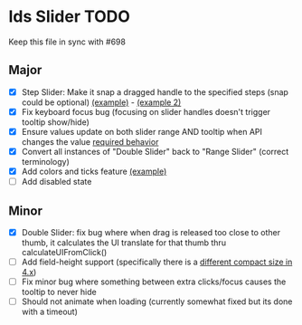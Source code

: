 # Ids Slider TODO

Keep this file in sync with #698

## Major

- [x] Step Slider: Make it snap a dragged handle to the specified steps (snap could be optional) [(example)](https://main-enterprise.demo.design.infor.com/components/slider/example-stepping.html) - [(example 2)](https://main-enterprise.demo.design.infor.com/components/slider/test-options.html)
- [x] Fix keyboard focus bug (focusing on slider handles doesn't trigger tooltip show/hide)
- [x] Ensure values update on both slider range AND tooltip when API changes the value [required behavior](https://main-enterprise.demo.design.infor.com/components/slider/example-tooltip-onload-and-textbox.html)
- [x] Convert all instances of "Double Slider" back to "Range Slider" (correct terminology)
- [x] Add colors and ticks feature [(example)](https://main-enterprise.demo.design.infor.com/components/slider/example-colors-and-ticks.html)
- [ ] Add disabled state
## Minor

- [x] Double Slider: fix bug where when drag is released too close to other thumb, it calculates the UI translate for that thumb thru calculateUIFromClick()
- [ ] Add field-height support (specifically there is a [different compact size in 4.x](https://main-enterprise.demo.design.infor.com/components/slider/example-short.html))
- [ ] Fix minor bug where something between extra clicks/focus causes the tooltip to never hide
- [ ] Should not animate when loading (currently somewhat fixed but its done with a timeout)
